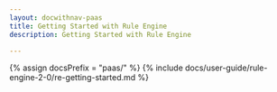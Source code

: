 ```yaml
---
layout: docwithnav-paas
title: Getting Started with Rule Engine
description: Getting Started with Rule Engine

---
```


{% assign docsPrefix = "paas/" %}
{% include docs/user-guide/rule-engine-2-0/re-getting-started.md %}
